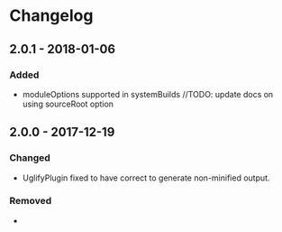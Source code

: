 # Changelog

## 2.0.1 - 2018-01-06

### Added
- moduleOptions supported in systemBuilds
//TODO: update docs on using sourceRoot option


## 2.0.0 - 2017-12-19

### Changed
- UglifyPlugin fixed to have correct to generate non-minified output.

### Removed
-
